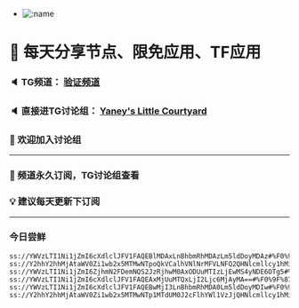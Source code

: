 +   ![:name](https://count.getloli.com/get/@yaney01?theme=gelbooru-h)

# 🚀 每天分享节点、限免应用、TF应用
### 🔈 TG频道： [验证频道](https://t.me/yaney_01) 
### 🔈 直接进TG讨论组： [Yaney's Little Courtyard](https://t.me/+caB8IkK7JvMzM2I1)
### 🔔 欢迎加入讨论组 
***
### 🔗 频道永久订阅，TG讨论组查看
### 💡 建议每天更新下订阅
***
### 今日尝鲜

```
ss://YWVzLTI1Ni1jZmI6cXdlclJFV1FAQEBlMDAxLnBhbmRhMDAzLm5ldDoyMDAz#%F0%9F%87%B9%F0%9F%87%BC_TW_%E5%8F%B0%E6%B9%BE_1
ss://Y2hhY2hhMjAtaWV0Zi1wb2x5MTMwNTpoQkVCalhVNlNrMFVLNFQ2QHNlcmllcy1hMi1tZWMuc2FtYW5laGhhLmNvOjQ0Mw==#%F0%9F%87%AC%F0%9F%87%A7_GB_%E8%8B%B1%E5%9B%BD_2
ss://YWVzLTI1Ni1jZmI6ZjhmN2FDemNQS2JzRjhwM0AxODUuMTIzLjEwMS4yNDE6OTg5#%F0%9F%87%B9%F0%9F%87%B7_TR_%E5%9C%9F%E8%80%B3%E5%85%B6_3
ss://YWVzLTI1Ni1jZmI6cXdlclJFV1FAQEAxMjUuMTQxLjI2Ljc6MjAyMA==#%F0%9F%87%B0%F0%9F%87%B7_KR_%E9%9F%A9%E5%9B%BD_4
ss://YWVzLTI1Ni1jZmI6cXdlclJFV1FAQEBwMjI3LnBhbmRhMDA0Lm5ldDoyMDIw#%F0%9F%87%B0%F0%9F%87%B7_KR_%E9%9F%A9%E5%9B%BD_5
ss://Y2hhY2hhMjAtaWV0Zi1wb2x5MTMwNTp1MTdUM0J2cFlhYWl1VzJjQHNlcmllcy1hMi1tZWMuc2FtYW5laGhhLmNvOjQ0Mw==#%F0%9F%87%AC%F0%9F%87%A7_GB_%E8%8B%B1%E5%9B%BD_6
